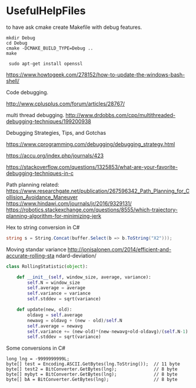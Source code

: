 # UsefulHelpFiles

to have ask cmake create Makefile with debug features.

```
mkdir Debug
cd Debug
cmake -DCMAKE_BUILD_TYPE=Debug ..
make
```
```
 sudo apt-get install openssl
```
https://www.howtogeek.com/278152/how-to-update-the-windows-bash-shell/

Code debugging.

http://www.cplusplus.com/forum/articles/28767/

multi thread debugging.
http://www.drdobbs.com/cpp/multithreaded-debugging-techniques/199200938

Debugging Strategies, Tips, and Gotchas

https://www.cprogramming.com/debugging/debugging_strategy.html


https://accu.org/index.php/journals/423

https://stackoverflow.com/questions/1325853/what-are-your-favorite-debugging-techniques-in-c

Path planning related:
https://www.researchgate.net/publication/267596342_Path_Planning_for_Collision_Avoidance_Maneuver
https://www.hindawi.com/journals/jr/2016/9329131/
https://robotics.stackexchange.com/questions/8555/which-trajectory-planning-algorithm-for-minimizing-jerk


Hex to string conversion in C#

```C#
string s = String.Concat(buffer.Select(b => b.ToString("X2")));
```

Moving standar variance
http://jonisalonen.com/2014/efficient-and-accurate-rolling-sta
ndard-deviation/


```Python
class RollingStatistic(object):

    def __init__(self, window_size, average, variance):
        self.N = window_size
        self.average = average
        self.variance = variance
        self.stddev = sqrt(variance)

    def update(new, old):
        oldavg = self.average
        newavg = oldavg + (new - old)/self.N
        self.average = newavg
        self.variance += (new-old)*(new-newavg+old-oldavg)/(self.N-1)
        self.stddev = sqrt(variance)

```

Some conversions in C#

```
long lng = -9999999999L;
byte[] test = Encoding.ASCII.GetBytes(lng.ToString());  // 11 byte
byte[] test2 = BitConverter.GetBytes(lng);              // 8 byte
byte[] mybyt = BitConverter.GetBytes(lng);              // 8 byte
byte[] bA = BitConverter.GetBytes(lng);                 // 8 byte

```

